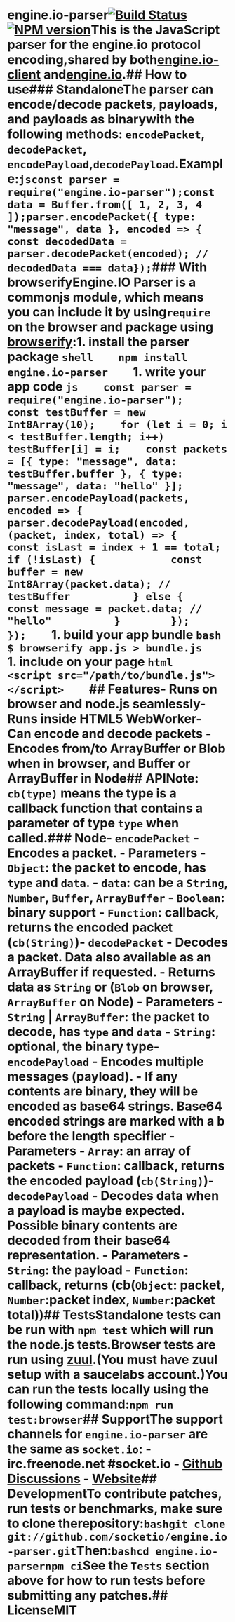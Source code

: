 # engine.io-parser[![Build Status](https://github.com/socketio/engine.io-parser/workflows/CI/badge.svg?branch=main)](https://github.com/socketio/engine.io-parser/actions)[![NPM version](https://badge.fury.io/js/engine.io-parser.svg)](https://npmjs.com/package/engine.io-parser)This is the JavaScript parser for the engine.io protocol encoding,shared by both[engine.io-client](https://github.com/socketio/engine.io-client) and[engine.io](https://github.com/socketio/engine.io).## How to use### StandaloneThe parser can encode/decode packets, payloads, and payloads as binarywith the following methods: `encodePacket`, `decodePacket`, `encodePayload`,`decodePayload`.Example:```jsconst parser = require("engine.io-parser");const data = Buffer.from([ 1, 2, 3, 4 ]);parser.encodePacket({ type: "message", data }, encoded => {  const decodedData = parser.decodePacket(encoded); // decodedData === data});```### With browserifyEngine.IO Parser is a commonjs module, which means you can include it by using`require` on the browser and package using [browserify](http://browserify.org/):1. install the parser package    ```shell    npm install engine.io-parser    ```1. write your app code    ```js    const parser = require("engine.io-parser");    const testBuffer = new Int8Array(10);    for (let i = 0; i < testBuffer.length; i++) testBuffer[i] = i;    const packets = [{ type: "message", data: testBuffer.buffer }, { type: "message", data: "hello" }];    parser.encodePayload(packets, encoded => {      parser.decodePayload(encoded,        (packet, index, total) => {          const isLast = index + 1 == total;          if (!isLast) {            const buffer = new Int8Array(packet.data); // testBuffer          } else {            const message = packet.data; // "hello"          }        });    });    ```1. build your app bundle    ```bash    $ browserify app.js > bundle.js    ```1. include on your page    ```html    <script src="/path/to/bundle.js"></script>    ```## Features- Runs on browser and node.js seamlessly- Runs inside HTML5 WebWorker- Can encode and decode packets  - Encodes from/to ArrayBuffer or Blob when in browser, and Buffer or ArrayBuffer in Node## APINote: `cb(type)` means the type is a callback function that contains a parameter of type `type` when called.### Node- `encodePacket`    - Encodes a packet.    - **Parameters**      - `Object`: the packet to encode, has `type` and `data`.        - `data`: can be a `String`, `Number`, `Buffer`, `ArrayBuffer`      - `Boolean`: binary support      - `Function`: callback, returns the encoded packet (`cb(String)`)- `decodePacket`    - Decodes a packet. Data also available as an ArrayBuffer if requested.    - Returns data as `String` or (`Blob` on browser, `ArrayBuffer` on Node)    - **Parameters**      - `String` | `ArrayBuffer`: the packet to decode, has `type` and `data`      - `String`: optional, the binary type- `encodePayload`    - Encodes multiple messages (payload).    - If any contents are binary, they will be encoded as base64 strings. Base64      encoded strings are marked with a b before the length specifier    - **Parameters**      - `Array`: an array of packets      - `Function`: callback, returns the encoded payload (`cb(String)`)- `decodePayload`    - Decodes data when a payload is maybe expected. Possible binary contents are      decoded from their base64 representation.    - **Parameters**      - `String`: the payload      - `Function`: callback, returns (cb(`Object`: packet, `Number`:packet index, `Number`:packet total))## TestsStandalone tests can be run with `npm test` which will run the node.js tests.Browser tests are run using [zuul](https://github.com/defunctzombie/zuul).(You must have zuul setup with a saucelabs account.)You can run the tests locally using the following command:```npm run test:browser```## SupportThe support channels for `engine.io-parser` are the same as `socket.io`:  - irc.freenode.net **#socket.io**  - [Github Discussions](https://github.com/socketio/socket.io/discussions)  - [Website](https://socket.io)## DevelopmentTo contribute patches, run tests or benchmarks, make sure to clone therepository:```bashgit clone git://github.com/socketio/engine.io-parser.git```Then:```bashcd engine.io-parsernpm ci```See the `Tests` section above for how to run tests before submitting any patches.## LicenseMIT
